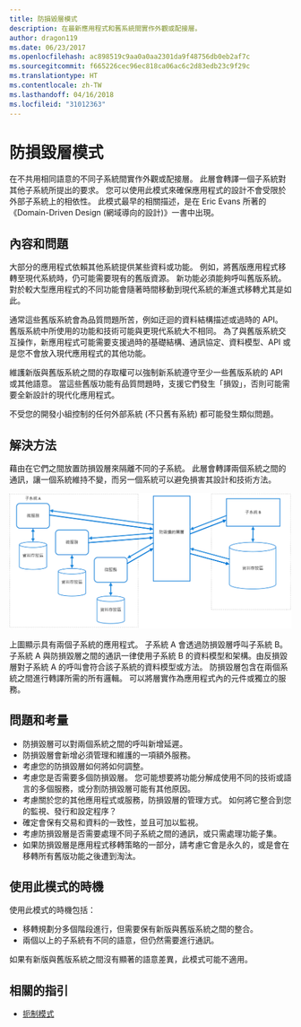 ```yaml
---
title: 防損毀層模式
description: 在最新應用程式和舊系統間實作外觀或配接層。
author: dragon119
ms.date: 06/23/2017
ms.openlocfilehash: ac898519c9aa0a0aa2301da9f48756db0eb2af7c
ms.sourcegitcommit: f665226cec96ec818ca06ac6c2d83edb23c9f29c
ms.translationtype: HT
ms.contentlocale: zh-TW
ms.lasthandoff: 04/16/2018
ms.locfileid: "31012363"
---
```

# <a name="anti-corruption-layer-pattern"></a>防損毀層模式

在不共用相同語意的不同子系統間實作外觀或配接層。 此層會轉譯一個子系統對其他子系統所提出的要求。 您可以使用此模式來確保應用程式的設計不會受限於外部子系統上的相依性。 此模式最早的相關描述，是在 Eric Evans 所著的《Domain-Driven Design (網域導向的設計)》一書中出現。

## <a name="context-and-problem"></a>內容和問題

大部分的應用程式依賴其他系統提供某些資料或功能。 例如，將舊版應用程式移轉至現代系統時，仍可能需要現有的舊版資源。 新功能必須能夠呼叫舊版系統。 對於較大型應用程式的不同功能會隨著時間移動到現代系統的漸進式移轉尤其是如此。

通常這些舊版系統會為品質問題所苦，例如迂迴的資料結構描述或過時的 API。 舊版系統中所使用的功能和技術可能與更現代系統大不相同。 為了與舊版系統交互操作，新應用程式可能需要支援過時的基礎結構、通訊協定、資料模型、API 或是您不會放入現代應用程式的其他功能。

維護新版與舊版系統之間的存取權可以強制新系統遵守至少一些舊版系統的 API 或其他語意。 當這些舊版功能有品質問題時，支援它們發生「損毀」，否則可能需要全新設計的現代化應用程式。 

不受您的開發小組控制的任何外部系統 (不只舊有系統) 都可能發生類似問題。 

## <a name="solution"></a>解決方法

藉由在它們之間放置防損毀層來隔離不同的子系統。 此層會轉譯兩個系統之間的通訊，讓一個系統維持不變，而另一個系統可以避免損害其設計和技術方法。

![](./_images/anti-corruption-layer.png) 

上圖顯示具有兩個子系統的應用程式。 子系統 A 會透過防損毀層呼叫子系統 B。 子系統 A 與防損毀層之間的通訊一律使用子系統 B 的資料模型和架構。由反損毀層對子系統 A 的呼叫會符合該子系統的資料模型或方法。 防損毀層包含在兩個系統之間進行轉譯所需的所有邏輯。 可以將層實作為應用程式內的元件或獨立的服務。

## <a name="issues-and-considerations"></a>問題和考量

- 防損毀層可以對兩個系統之間的呼叫新增延遲。
- 防損毀層會新增必須管理和維護的一項額外服務。
- 考慮您的防損毀層如何將如何調整。
- 考慮您是否需要多個防損毀層。 您可能想要將功能分解成使用不同的技術或語言的多個服務，或分割防損毀層可能有其他原因。
- 考慮關於您的其他應用程式或服務，防損毀層的管理方式。 如何將它整合到您的監視、發行和設定程序？
- 確定會保有交易和資料的一致性，並且可加以監視。
- 考慮防損毀層是否需要處理不同子系統之間的通訊，或只需處理功能子集。 
- 如果防損毀層是應用程式移轉策略的一部分，請考慮它會是永久的，或是會在移轉所有舊版功能之後遭到淘汰。

## <a name="when-to-use-this-pattern"></a>使用此模式的時機

使用此模式的時機包括：

- 移轉規劃分多個階段進行，但需要保有新版與舊版系統之間的整合。
- 兩個以上的子系統有不同的語意，但仍然需要進行通訊。 

如果有新版與舊版系統之間沒有顯著的語意差異，此模式可能不適用。 

## <a name="related-guidance"></a>相關的指引

- [扼制模式](./strangler.md)
